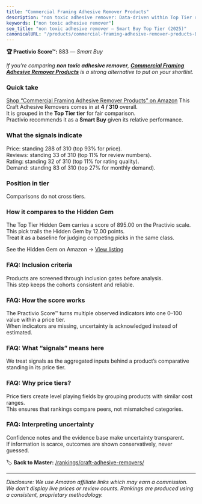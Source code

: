 ```yaml
---
title: "Commercial Framing Adhesive Remover Products"
description: "non toxic adhesive remover: Data-driven within Top Tier ranking using the Practivio Score™. Positioned by quality, value, demand, findability, momentum."
keywords: ["non toxic adhesive remover"]
seo_title: "non toxic adhesive remover — Smart Buy Top Tier (2025)"
canonicalURL: "/products/commercial-framing-adhesive-remover-products-B004SIFXUC/"
---
```


**🏆 Practivio Score™:** 883 — _Smart Buy_


*If you're comparing **non toxic adhesive remover**, **[Commercial Framing Adhesive Remover Products](https://www.amazon.com/dp/B004SIFXUC?tag=practivio-20)** is a strong alternative to put on your shortlist.*
### Quick take
[Shop “Commercial Framing Adhesive Remover Products” on Amazon](https://www.amazon.com/dp/B004SIFXUC?tag=practivio-20)
This Craft Adhesive Removers comes in at **4 / 310** overall.  
It is grouped in the **Top Tier tier** for fair comparison.  
Practivio recommends it as a **Smart Buy** given its relative performance.

### What the signals indicate
Price: standing 288 of 310 (top 93% for price).  
Reviews: standing 33 of 310 (top 11% for review numbers).  
Rating: standing 32 of 310 (top 11% for rating quality).  
Demand: standing 83 of 310 (top 27% for monthly demand).

### Position in tier
Comparisons do not cross tiers.

### How it compares to the Hidden Gem
The Top Tier Hidden Gem carries a score of 895.00 on the Practivio scale.  
This pick trails the Hidden Gem by 12.00 points.  
Treat it as a baseline for judging competing picks in the same class.  

See the Hidden Gem on Amazon → [View listing](https://www.amazon.com/dp/B00FJF0O2K?tag=practivio-20)

### FAQ: Inclusion criteria
Products are screened through inclusion gates before analysis.  
This step keeps the cohorts consistent and reliable.

### FAQ: How the score works
The Practivio Score™ turns multiple observed indicators into one 0–100 value within a price tier.  
When indicators are missing, uncertainty is acknowledged instead of estimated.

### FAQ: What “signals” means here
We treat signals as the aggregated inputs behind a product’s comparative standing in its price tier.

### FAQ: Why price tiers?
Price tiers create level playing fields by grouping products with similar cost ranges.  
This ensures that rankings compare peers, not mismatched categories.

### FAQ: Interpreting uncertainty
Confidence notes and the evidence base make uncertainty transparent.  
If information is scarce, outcomes are shown conservatively, never guessed.


🏷️ **Back to Master:** [/rankings/craft-adhesive-removers/](/rankings/craft-adhesive-removers/)

---
_Disclosure: We use Amazon affiliate links which may earn a commission. We don’t display live prices or review counts. Rankings are produced using a consistent, proprietary methodology._
